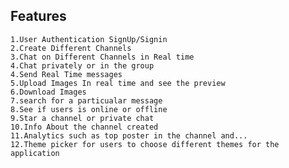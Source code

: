 ## Features

    1.User Authentication SignUp/Signin
    2.Create Different Channels
    3.Chat on Different Channels in Real time
    4.Chat privately or in the group
    4.Send Real Time messages
    5.Upload Images In real time and see the preview
    6.Download Images
    7.search for a particualar message
    8.See if users is online or offline
    9.Star a channel or private chat
    10.Info About the channel created
    11.Analytics such as top poster in the channel and...
    12.Theme picker for users to choose different themes for the application
